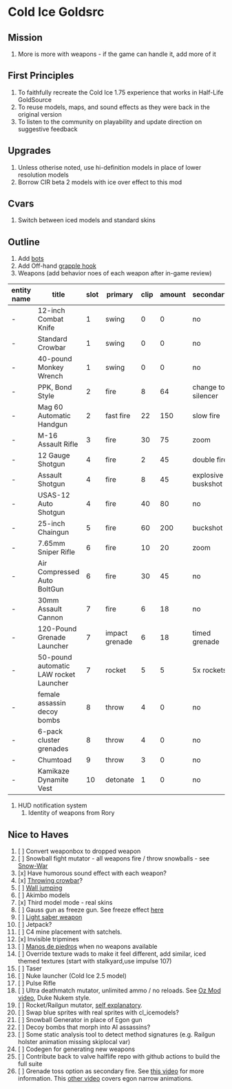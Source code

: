 # Cold Ice Goldsrc

## Mission

1. More is more with weapons - if the game can handle it, add more of it

## First Principles

1. To faithfully recreate the Cold Ice 1.75 experience that works in Half-Life GoldSource
1. To reuse models, maps, and sound effects as they were back in the original version
1. To listen to the community on playability and update direction on suggestive feedback

## Upgrades

1. Unless otherise noted, use hi-definition models in place of lower resolution models
1. Borrow CIR beta 2 models with ice over effect to this mod

## Cvars

1. Switch between iced models and standard skins

## Outline

1. Add [bots](http://hpb-bot.bots-united.com/index.html)
1. Add Off-hand [grapple hook](https://github.com/solidi/hl-mods/blob/c91828511f455f9fe323f652379cdb287414ea0b/ci/src/dlls/player.cpp#L4863)
1. Weapons (add behavior noes of each weapon after in-game review)

  | entity name | title | slot | primary | clip | amount | secondary | clip | humor? |
  | - | - | - | - | - | - | - | - | - 
  | - | 12-inch Combat Knife | 1 | swing | 0 | 0 | no | 0 | no
  | - | Standard Crowbar | 1 | swing | 0 | 0 | no | 0 | no
  | - | 40-pound Monkey Wrench | 1 | swing | 0 | 0 |  no | 0 | no
  | - | PPK, Bond Style | 2 | fire | 8 | 64 | change to silencer | 0 | yes
  | - | Mag 60 Automatic Handgun | 2 | fast fire | 22 | 150 | slow fire | 0 | no
  | - | M-16 Assault Rifle | 3 | fire | 30 | 75 | zoom | 0 | no
  | - | 12 Gauge Shotgun | 4 | fire | 2 | 45 | double fire | 0 | no
  | - | Assault Shotgun | 4 | fire | 8 | 45 | explosive buskshot | 8 | no
  | - | USAS-12 Auto Shotgun | 4 | fire | 40 | 80 | no | 0 | no
  | - | 25-inch Chaingun | 5 | fire | 60 | 200 | buckshot | 45 | no
  | - | 7.65mm Sniper Rifle | 6 | fire | 10 | 20 | zoom | 0 | no
  | - | Air Compressed Auto BoltGun | 6 | fire | 30 | 45 | no | 0 | no
  | - | 30mm Assault Cannon | 7 | fire | 6 | 18 | no | 0 | no 
  | - | 120-Pound Grenade Launcher | 7 | impact grenade | 6 | 18  | timed grenade | 8 | no
  | - | 50-pound automatic LAW rocket Launcher | 7 | rocket | 5 | 5 | 5x rockets | 2 | no
  | - | female assassin decoy bombs | 8 | throw | 4 | 0 | no | 0 | yes
  | - | 6-pack cluster grenades | 8 | throw | 4 | 0 | no | 0 | no
  | - | Chumtoad | 9 | throw | 3 | 0 | no | 0 | no
  | - | Kamikaze Dynamite Vest | 10 | detonate | 1 | 0 | no | 0 | no

1. HUD notification system
    1. Identity of weapons from Rory

## Nice to Haves

1. [ ] Convert weaponbox to dropped weapon
1. [ ] Snowball fight mutator - all weapons fire / throw snowballs - see [Snow-War](https://www.moddb.com/mods/snow-war)
1. [x] Have humorous sound effect with each weapon?
1. [x] [Throwing crowbar](http://web.archive.org/web/20020717063241/http://lambda.bubblemod.org/tuts/crowbar/)?
1. [ ] [Wall jumping](http://articles.thewavelength.net/226/)
1. [ ] Akimbo models
1. [x] Third model mode - real skins
1. [ ] Gauss gun as freeze gun. See freeze effect [here](http://web.archive.org/web/20040804041434/http://www.planethalflife.com/hlprogramming/tutorial.asp?i=65)
1. [ ] [Light saber weapon](https://www.youtube.com/watch?v=-CjaytQLWFY)
1. [ ] Jetpack?
1. [ ] C4 mine placement with satchels.
1. [x] Invisible tripmines
1. [ ] [Manos de piedros](https://gamebanana.com/skins/103896) when no weapons available
1. [ ] Override texture wads to make it feel different, add similar, iced themed textures (start with stalkyard,use impulse 107)
1. [ ] Taser
1. [ ] Nuke launcher (Cold Ice 2.5 model)
1. [ ] Pulse Rifle
1. [ ] Ultra deathmatch mutator, unlimited ammo / no reloads. See [Oz Mod video](https://www.youtube.com/watch?v=1L62nPKGlAY), Duke Nukem style.
1. [ ] Rocket/Railgun mutator, [self explanatory](https://www.youtube.com/watch?v=jY6yBTYxLko).
1. [ ] Swap blue sprites with real sprites with cl_icemodels?
1. [ ] Snowball Generator in place of Egon gun
1. [ ] Decoy bombs that morph into AI assassins?
1. [ ] Some static analysis tool to detect method signatures (e.g. Railgun holster animation missing skiplocal var)
1. [ ] Codegen for generating new weapons
1. [ ] Contribute back to valve halflife repo with github actions to build the full suite
1. [ ] Grenade toss option as secondary fire. See [this video](https://www.youtube.com/watch?v=e59bvmvXPk0) for more information. This [other video](https://www.youtube.com/watch?v=5-fNv9g_JLI) covers egon narrow animations.
